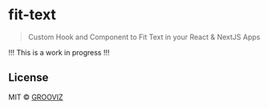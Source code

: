 # fit-text

> Custom Hook and Component to Fit Text in your React & NextJS Apps

!!! This is a work in progress !!!

## License

MIT © [GROOVIZ](https://github.com/GROOVIZ)
